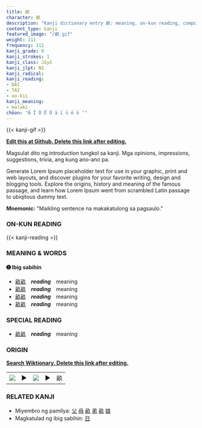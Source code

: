 ```yaml
---
title: 畝
character: 畝
description: "Kanji dictionary entry 畝: meaning, on-kun reading, compounds, origin, related kanji"
content_type: kanji
featured_image: "/畝.gif"
weight: 111
frequency: 111
kanji_grade: 9
kanji_strokes: 1
kanji_class: Jōyō
kanji_jlpt: N1
kanji_radical: 
kanji_reading: 
- DAI
- TAI
- oo-kii
kanji_meaning:
- malaki
chōon: "Ā Ī Ū Ē Ō ā ī ū ē ō ’"
---
```

[//]: # (Don't edit the line below. Kanji animated GIF code is automatically generated.)
{{< kanji-gif >}}

[//]: # (Edit below this line.)

**[Edit this at Github. Delete this link after editing.](https://github.com/tim0g/tim/tree/main/content/kanji/畝/index.md)**

Magsulat dito ng introduction tungkol sa kanji. Mga opinions, impressions, suggestions, trivia, ang kung ano-ano pa.

Generate Lorem Ipsum placeholder text for use in your graphic, print and web layouts, and discover plugins for your favorite writing, design and blogging tools. Explore the origins, history and meaning of the famous passage, and learn how Lorem Ipsum went from scrambled Latin passage to ubiqitous dummy text.
 
**Mnemonic:** "Maikling sentence na makakatulong sa pagsaulo."

### ON-KUN READING

[//]: # (Don't edit the line below. ON-KUN READING code is automatically generated.)
{{< kanji-reading >}}

### MEANING & WORDS

#### ➊ **Ibig sabihin**
  - [畝](../畝)[畝](../畝)　***reading***　meaning
  - [畝](../畝)[畝](../畝)　***reading***　meaning
  - [畝](../畝)[畝](../畝)　***reading***　meaning
  - [畝](../畝)[畝](../畝)　***reading***　meaning

### SPECIAL READING
  - [畝](../畝)[畝](../畝)　***reading***　meaning

### ORIGIN

**[Search Wiktionary. Delete this link after editing.](https://wiktionary.org/wiki/畝)**
<table class="kanji-table"><tr><td>
<img src="60px-畝-bronze.svg.png">
</td><td>▶</td><td>
<img src="60px-畝-oracle.svg.png">
</td><td>▶</td>
<td class="kanji-origin">畝</td>
</tr></table>

### RELATED KANJI
- Miyembro ng pamilya: [父](../父) [母](../母) [畝](../畝) [弟](../弟) [畝](../畝) [娘](../娘)
- Magkatulad ng ibig sabihin: [日](../日)
